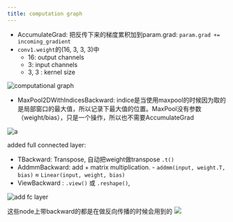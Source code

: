 ```yaml
---
title: computation graph
---
```





* AccumulateGrad: 把反传下来的梯度累积加到param.grad: `param.grad += incoming_gradient`
* `conv1.weight`的(16, 3, 3, 3)中
	* 16: output channels
	* 3: input channels
	* 3, 3 : kernel size

![computational graph](https://media.geeksforgeeks.org/wp-content/uploads/20230404174251/1.png)


* MaxPool2DWithIndicesBackward: indice是当使用maxpool的时候因为取的是局部窗口的最大值，所以记录下最大值的位置。MaxPool没有参数（weight/bias），只是一个操作，所以也不需要AccumulateGrad

![a](https://media.geeksforgeeks.org/wp-content/uploads/20230404174646/2.png)



added full connected layer:
* TBackward: Transpose,  自动把weight做transpose `.t()`
* AddmmBackward: add + matrix multiplication. - `addmm(input, weight.T, bias)` ≈ `Linear(input, weight, bias)`
* ViewBackward : `.view()` 或 `.reshape()`,

![add fc layer](https://media.geeksforgeeks.org/wp-content/uploads/20230404175448/3.png)




这些node上带backward的都是在做反向传播的时候会用到的
![](https://media.geeksforgeeks.org/wp-content/uploads/20230404175908/4.png)


